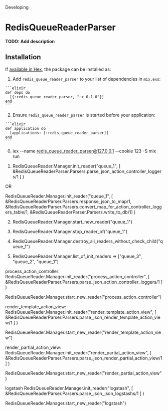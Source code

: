 Developing

# RedisQueueReaderParser

**TODO: Add description**

## Installation

If [available in Hex](https://hex.pm/docs/publish), the package can be installed as:

  1. Add `redis_queue_reader_parser` to your list of dependencies in `mix.exs`:

    ```elixir
    def deps do
      [{:redis_queue_reader_parser, "~> 0.1.0"}]
    end
    ```

  2. Ensure `redis_queue_reader_parser` is started before your application:

    ```elixir
    def application do
      [applications: [:redis_queue_reader_parser]]
    end
    ```



0) iex --name redis_queue_reader_parser@127.0.0.1 --cookie 123  -S mix run


1) RedisQueueReader.Manager.init_reader("queue_1", [ &RedisQueueReaderParser.Parsers.parse_json_action_controller_loggers/1 ] )

OR

RedisQueueReader.Manager.init_reader("queue_1", [ &RedisQueueReaderParser.Parsers.response_json_to_map/1, &RedisQueueReaderParser.Parsers.convert_map_for_action_controller_loggers_table/1,  &RedisQueueReaderParser.Parsers.write_to_db/1] )



2) RedisQueueReader.Manager.start_new_reader("queue_1")

3) RedisQueueReader.Manager.stop_reader_of("queue_1")

4) RedisQueueReader.Manager.destroy_all_readers_without_check_child("queue_1")

5) RedisQueueReader.Manager.list_of_init_readers => ["queue_3", "queue_2", "queue_1"]


process_action_controller: 
  RedisQueueReader.Manager.init_reader("process_action_controller", [ &RedisQueueReaderParser.Parsers.parse_json_action_controller_loggers/1 ] )

  RedisQueueReader.Manager.start_new_reader("process_action_controller")



render_template_action_view: 
  RedisQueueReader.Manager.init_reader("render_template_action_view", [ &RedisQueueReaderParser.Parsers.parse_json_render_template_action_view/1 ] )

  RedisQueueReader.Manager.start_new_reader("render_template_action_view")


render_partial_action_view: 
  RedisQueueReader.Manager.init_reader("render_partial_action_view", [ &RedisQueueReaderParser.Parsers.parse_json_render_partial_action_view/1 ] )

  RedisQueueReader.Manager.start_new_reader("render_partial_action_view")

logstash
  RedisQueueReader.Manager.init_reader("logstash", [ &RedisQueueReaderParser.Parsers.parse_json_json_logstashs/1 ] )

  RedisQueueReader.Manager.start_new_reader("logstash")